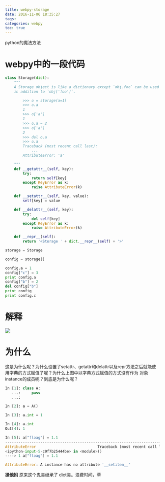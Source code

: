 ```yaml
---
title: webpy-storage
date: 2016-11-06 18:35:27
tags: 
categories: webpy
toc: true
---
```


python的魔法方法

# webpy中的一段代码

``` python
class Storage(dict):
    """
    A Storage object is like a dictionary except `obj.foo` can be used
    in addition to `obj['foo']`.

        >>> o = storage(a=1)
        >>> o.a
        1
        >>> o['a']
        1
        >>> o.a = 2
        >>> o['a']
        2
        >>> del o.a
        >>> o.a
        Traceback (most recent call last):
            ...
        AttributeError: 'a'

    """
    def __getattr__(self, key):
        try:
            return self[key]
        except KeyError as k:
            raise AttributeError(k)

    def __setattr__(self, key, value):
        self[key] = value

    def __delattr__(self, key):
        try:
            del self[key]
        except KeyError as k:
            raise AttributeError(k)

    def __repr__(self):
        return '<Storage ' + dict.__repr__(self) + '>'

storage = Storage

config = storage()

config.a = 1
config["c"] = 3
print config.a
config["b"] = 2
del config["b"]
print config
print config.c

```

# 解释

![](http://lilyzt.com/hexo/image/webpy-storage/01.png)



# 为什么



这是为什么呢？为什么设置了setattr、getattr和delattr以及repr方法之后就能使用字典的方式赋值了呢？为什么上图中以字典方式赋值的方式没有作为 对象 instance的成员呢？到底是为什么呢？

```python
In [1]: class A:
   ...:     pass
   ...:

In [2]: a = A()

In [3]: a.int = 1

In [4]: a.int
Out[4]: 1

In [5]: a["floag"] = 1.1
---------------------------------------------------------------------------
AttributeError                            Traceback (most recent call last)
<ipython-input-5-c9f7b25444be> in <module>()
----> 1 a["floag"] = 1.1

AttributeError: A instance has no attribute '__setitem__'

```

**操他妈** 原来这个鬼类继承了 dict类。浪费时间，草